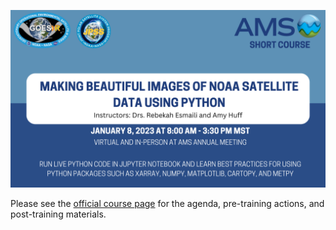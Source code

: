 ![2023 AMS GOES-R/JPSS Short Course: Making Beautiful Images of NOAA Satellite Data using Python](img/logo.png)

Please see the [official course page](https://www.star.nesdis.noaa.gov/atmospheric-composition-training/training_AMS_Short_Course_2023.php) for the agenda,
pre-training actions, and post-training materials.